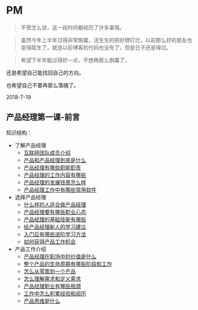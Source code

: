 # PM

> 不管怎么说，这一段时间都经历了许多事情。

> 虽然今年上半年过得非常倒霉，活生生的把好牌打烂，以前那么好的朋友也变得陌生了，就连以前博客的代码也没有了，但是日子还是得过。

> 希望下半年能过得好一点，不想再那么倒霉了。

还是希望自己能找回自己的方向。

也希望自己不要再那么落魄了。

2018-7-19

## 产品经理第一课-前言

知识结构：

- 了解产品经理
  - [互联网团队成员介绍](https://github.com/FRANKIETANG/PM/blob/master/产品经理第一课/互联网团队成员介绍.md)
  - [产品和产品经理到底是什么](https://github.com/FRANKIETANG/PM/blob/master/产品经理第一课/产品和产品经理到底是什么.md)
  - [产品经理有哪些职能职责](https://github.com/FRANKIETANG/PM/blob/master/产品经理第一课/产品经理有哪些职能职责.md)
  - [产品经理的工作内容有哪些](https://github.com/FRANKIETANG/PM/blob/master/产品经理第一课/产品经理的工作内容有哪些.md)
  - [产品经理的发展钱景怎么样](https://github.com/FRANKIETANG/PM/blob/master/产品经理第一课/产品经理的发展钱景怎么样.md)
  - [产品经理工作中有哪些常用软件](https://github.com/FRANKIETANG/PM/blob/master/产品经理第一课/产品经理工作中有哪些常用软件.md)
- 选择产品经理
  - [什么样的人适合做产品经理](https://github.com/FRANKIETANG/PM/blob/master/产品经理第一课/什么样的人适合做产品经理.md)
  - [产品经理要有哪些职业心态](https://github.com/FRANKIETANG/PM/blob/master/产品经理第一课/产品经理要有哪些职业心态.md)
  - [产品经理的基础技能有哪些](https://github.com/FRANKIETANG/PM/blob/master/产品经理第一课/产品经理的基础技能有哪些.md)
  - [给产品经理新人的学习建议](https://github.com/FRANKIETANG/PM/blob/master/产品经理第一课/给产品经理新人的学习建议.md)
  - [入门后有哪些进阶学习方法](https://github.com/FRANKIETANG/PM/blob/master/产品经理第一课/入门后有哪些进阶学习方法.md)
  - [如何获得产品工作机会](https://github.com/FRANKIETANG/PM/blob/master/产品经理第一课/如何获得产品工作机会.md)
- 产品工作介绍
  - [产品经理在职场中的价值是什么](https://github.com/FRANKIETANG/PM/blob/master/产品经理第一课/产品经理在职场中的价值是什么.md)
  - [整个产品的生命周期有哪些阶段和工作](https://github.com/FRANKIETANG/PM/blob/master/产品经理第一课/整个产品的生命周期有哪些阶段和工作.md)
  - [怎么从零策划一个产品](https://github.com/FRANKIETANG/PM/blob/master/产品经理第一课/怎么从零策划一个产品.md)
  - [怎么理解需求和定义需求](https://github.com/FRANKIETANG/PM/blob/master/产品经理第一课/怎么理解需求和定义需求.md)
  - [产品经理职业有哪些瓶颈](https://github.com/FRANKIETANG/PM/blob/master/产品经理第一课/产品经理职业有哪些瓶颈.md)
  - [工作中怎么积累经验和阅历](https://github.com/FRANKIETANG/PM/blob/master/产品经理第一课/工作中怎么积累经验和阅历.md)
  - [产品思维是什么](https://github.com/FRANKIETANG/PM/blob/master/产品经理第一课/产品思维是什么.md)
